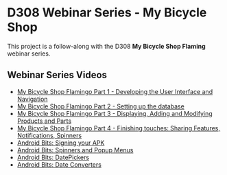 # D308 Webinar Series - My Bicycle Shop

This project is a follow-along with the D308 **My Bicycle Shop Flaming** webinar series.

## Webinar Series Videos

* [My Bicycle Shop Flamingo Part 1 - Developing the User Interface and Navigation][1]
* [My Bicycle Shop Flamingo Part 2 - Setting up the database][2]
* [My Bicycle Shop Flamingo Part 3 - Displaying, Adding and Modifying Products and Parts][3]
* [My Bicycle Shop Flamingo Part 4 - Finishing touches: Sharing Features, Notifications, Spinners][4]
* [Android Bits: Signing your APK][5]
* [Android Bits: Spinners and Popup Menus][6]
* [Android Bits: DatePickers][7]
* [Android Bits: Date Converters][8]

[1]: https://wgu.hosted.panopto.com/Panopto/Pages/Viewer.aspx?id=5369afca-ae01-4205-bfea-b02b016e37e1&query=D308%20flamingo "C196 D308 My Bicycle Shop Flamingo Part 1"

[2]: https://wgu.hosted.panopto.com/Panopto/Pages/Viewer.aspx?id=2bbc9149-eebd-4c2f-a889-b03201621056&query=D308%20flamingo "C196 D308 My Bicycle Shop Flamingo Part 2"

[3]: https://wgu.hosted.panopto.com/Panopto/Pages/Viewer.aspx?id=10eaa2f1-1994-4794-93a5-b039016bcd0b&query=D308%20flamingo "C196 D308 My Bicycle Shop Flamingo Part 3"

[4]: https://wgu.hosted.panopto.com/Panopto/Pages/Viewer.aspx?id=46fa8b12-3489-4546-a3ee-b047016bb40b&query=D308%20flamingo "C196 D308 My Bicycle Shop Flamingo Part 4"

[5]: https://wgu.hosted.panopto.com/Panopto/Pages/Viewer.aspx?id=b3fd49d2-9f34-4191-8949-ae70015b2905&query=D308 "C196 and D308 Android Bits: Signing your APK"

[6]: https://wgu.hosted.panopto.com/Panopto/Pages/Viewer.aspx?id=825b2d2d-c253-48af-aa32-ae550159dc8a&query=D308 "C196 and D308 Android Bits: Spinners and Popup Menus"

[7]: https://wgu.hosted.panopto.com/Panopto/Pages/Viewer.aspx?id=d84d6499-ca8b-480d-af00-ae5c014b5de6&query=D308 "C196 and D308 Android Bits: DatePickers"

[8]: https://wgu.hosted.panopto.com/Panopto/Pages/Viewer.aspx?id=47ef3153-6bf5-4501-9438-ad89011f0590&query=D308 "C196 and D308 Android Bits:  Date Converters"

